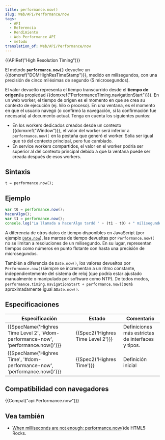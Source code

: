 ```yaml
---
title: performance.now()
slug: Web/API/Performance/now
tags:
  - API
  - Referencia
  - Rendimiento
  - Web Performance API
  - metodo
translation_of: Web/API/Performance/now
---
```

{{APIRef("High Resolution Timing")}}

El método **`performance.now()`** devuelve un {{domxref("DOMHighResTimeStamp")}}, medido en milisegundos, con una precisión de cinco milésimas de segundo (5 microsegundos).

El valor devuelto representa el tiempo transcurrido desde el **tiempo de origen**(la propiedad {{domxref("PerformanceTiming.navigationStart")}}). En un web worker, el tiempo de origen es el momento en que se crea su contexto de ejecución (ej. hilo o proceso). En una ventana, es el momento en que el usuario navegó (o confirmó la navegación, si la confirmación fue necesaria) al documento actual. Tenga en cuenta los siguientes puntos:

- En los workers dedicados creados desde un contexto {{domxref("Window")}}, el valor del worker será inferior a `performance.now()` en la pestaña que generó el worker. Solía ser igual que `t0` del contexto principal, pero fue cambiado.
- En service workers compartidos, el valor en el worker podría ser superior al del contexto principal debido a que la ventana puede ser creada después de esos workers.

## Sintaxis

    t = performance.now();

## Ejemplo

```js
var t0 = performance.now();
hacerAlgo();
var t1 = performance.now();
console.log("La llamada a hacerAlgo tardó " + (t1 - t0) + " milisegundos.");
```

A diferencia de otros datos de tiempo disponibles en JavaScript (por ejemplo [`Date.now`](/es/docs/JavaScript/Reference/Global_Objects/Date/now)), las marcas de tiempo devueltas por `Performance.now()` no se limitan a resoluciones de un milisegundo. En su lugar, representan tiempos como números en punto flotante con hasta una precisión de microsegundos.

También a diferencia de `Date.now()`, los valores devueltos por `Performance.now()`siempre se incrementan a un ritmo constante, independientemente del sistema de reloj (que podría estar ajustado manualmente o manipulado por software como NTP). De todos modos, `performance.timing.navigationStart + performance.now()`será aproximadamente igual a`Date.now()`.

## Especificaciones

| Especificación                                                                                               | Estado                                       | Comentario                                        |
| ------------------------------------------------------------------------------------------------------------ | -------------------------------------------- | ------------------------------------------------- |
| {{SpecName('Highres Time Level 2', '#dom-performance-now', 'performance.now()')}} | {{Spec2('Highres Time Level 2')}} | Definiciones más estrictas de interfaces y tipos. |
| {{SpecName('Highres Time', '#dom-performance-now', 'performance.now()')}}             | {{Spec2('Highres Time')}}             | Definición inicial                                |

## Compatibilidad con navegadores

{{Compat("api.Performance.now")}}

## Vea también

- [When milliseconds are not enough: performance.now()](http://updates.html5rocks.com/2012/08/When-milliseconds-are-not-enough-performance-now)de HTML5 Rocks.
